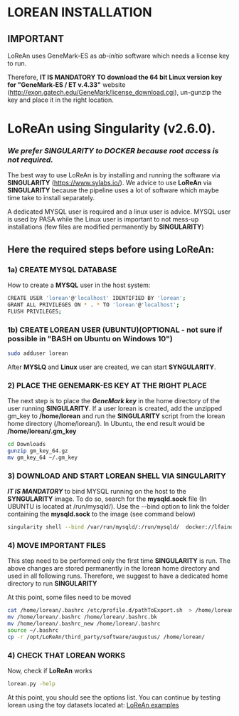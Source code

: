 # LOREAN INSTALLATION

## IMPORTANT
LoReAn uses GeneMark-ES as *ab-initio* software which needs a license key to run. 

Therefore, **IT IS MANDATORY TO download the 64 bit Linux version key for "GeneMark-ES / ET v.4.33"** website 
(http://exon.gatech.edu/GeneMark/license_download.cgi), un-gunzip the key and place it in the right location.


# LoReAn using Singularity (v2.6.0).

### ***We prefer **SINGULARITY** to **DOCKER** because root access is not required.*** 

The best way to use LoReAn is by installing and running the software via **SINGULARITY** (https://www.sylabs.io/). 
We advice to use **LoReAn** via **SINGULARITY** because the pipeline uses a lot of software which maybe time take to 
install separately. 

A dedicated MYSQL user is required and a linux user is advice. MYSQL user is used by PASA while the Linux user 
is important to not mess-up installations (few files are modified permanently by **SINGULARITY**)

## Here the required steps before using **LoReAn**:

### 1a) CREATE MYSQL DATABASE 

How to create a **MYSQL** user in the host system:
```bash
CREATE USER 'lorean'@'localhost' IDENTIFIED BY 'lorean';
GRANT ALL PRIVILEGES ON * . * TO 'lorean'@'localhost';
FLUSH PRIVILEGES;
```

### 1b) CREATE LOREAN USER (UBUNTU)(OPTIONAL - not sure if possible in "BASH on Ubuntu on Windows 10") 

```bash
sudo adduser lorean
```

After **MYSLQ** and **Linux** user are created, we can start **SYNGULARITY**. 

### 2) PLACE THE GENEMARK-ES KEY AT THE RIGHT PLACE 

The next step is to place the ***GeneMark key*** in the home directory of the user running **SINGULARITY**. If a user lorean is created,
add the unzipped gm_key to **/home/lorean** and run the **SINGULARITY** script from the lorean home directory (/home/lorean/). 
In Ubuntu, the end result would be **/home/lorean/.gm_key**   

```bash
cd Downloads
gunzip gm_key_64.gz
mv gm_key_64 ~/.gm_key
```


### 3) DOWNLOAD AND START LOREAN SHELL VIA SINGULARITY  

***IT IS MANDATORY*** to bind MYSQL running on the host to the **SYNGULARITY** image. To do so, search for the **mysqld.sock** file
(In UBUNTU is located at /run/mysqld/). Use the --bind option to link the folder containing the **mysqld.sock** to the 
image (see command below)

```bash
singularity shell --bind /var/run/mysqld/:/run/mysqld/  docker://lfaino/lorean:iprscan_rpMask
```

### 4) MOVE IMPORTANT FILES 

This step need to be performed only the first time **SINGULARITY** is run. The above changes are stored permanently 
in the lorean home directory and used in all following runs. Therefore, we suggest to have a dedicated home directory 
to run **SINGULARITY** 

At this point, some files need to be moved
```bash
cat /home/lorean/.bashrc /etc/profile.d/pathToExport.sh  > /home/lorean/.bashrc_new
mv /home/lorean/.bashrc /home/lorean/.bashrc.bk
mv /home/lorean/.bashrc_new /home/lorean/.bashrc
source ~/.bashrc
cp -r /opt/LoReAn/third_party/software/augustus/ /home/lorean/
```
  
### 4) CHECK THAT LOREAN WORKS

Now, check if  **LoReAn** works
 
 ```bash
lorean.py -help
 ```

At this point, you should see the options list. 
You can continue by testing lorean using the toy datasets located at: [LoReAn examples](https://github.com/lfaino/LoReAn_Example)
